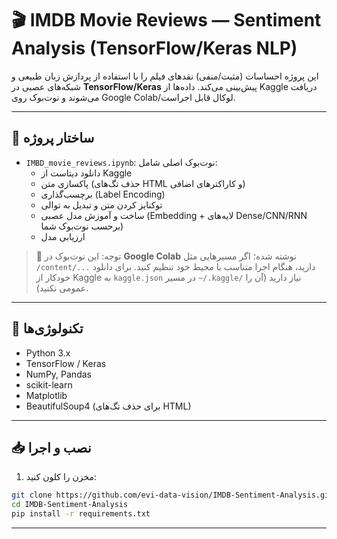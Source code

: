 # 🎬 IMDB Movie Reviews — Sentiment Analysis (TensorFlow/Keras NLP)

این پروژه احساسات (مثبت/منفی) نقدهای فیلم را با استفاده از پردازش زبان طبیعی و شبکه‌های عصبی در **TensorFlow/Keras** پیش‌بینی می‌کند. 
داده‌ها از Kaggle دریافت می‌شوند و نوت‌بوک روی Google Colab/لوکال قابل اجراست.

---

## 📂 ساختار پروژه
- `IMBD_movie_reviews.ipynb`: نوت‌بوک اصلی شامل:
  - دانلود دیتاست از Kaggle
  - پاکسازی متن (حذف تگ‌های HTML و کاراکترهای اضافی)
  - برچسب‌گذاری (Label Encoding)
  - توکنایز کردن متن و تبدیل به توالی
  - ساخت و آموزش مدل عصبی (Embedding + لایه‌های Dense/CNN/RNN برحسب نوت‌بوک شما)
  - ارزیابی مدل

> 📌 توجه: این نوت‌بوک در **Google Colab** نوشته شده؛ اگر مسیرهایی مثل `/content/...` دارید، هنگام اجرا متناسب با محیط خود تنظیم کنید.
> برای دانلود خودکار از Kaggle به `kaggle.json` در مسیر `~/.kaggle/` نیاز دارید (آن را عمومی نکنید).

---

## 🧰 تکنولوژی‌ها
- Python 3.x
- TensorFlow / Keras
- NumPy, Pandas
- scikit-learn
- Matplotlib
- BeautifulSoup4 (برای حذف تگ‌های HTML)

---

## 📥 نصب و اجرا
1. مخزن را کلون کنید:


```bash
git clone https://github.com/evi-data-vision/IMDB-Sentiment-Analysis.git
cd IMDB-Sentiment-Analysis
pip install -r requirements.txt
```

---
